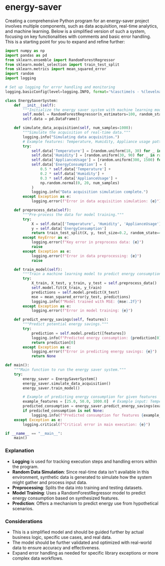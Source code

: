 # energy-saver

Creating a comprehensive Python program for an energy-saver project involves multiple components, such as data acquisition, real-time analytics, and machine learning. Below is a simplified version of such a system, focusing on key functionalities with comments and basic error handling. This is a starting point for you to expand and refine further:

```python
import numpy as np
import pandas as pd
from sklearn.ensemble import RandomForestRegressor
from sklearn.model_selection import train_test_split
from sklearn.metrics import mean_squared_error
import random
import logging

# Set up logging for error handling and monitoring
logging.basicConfig(level=logging.INFO, format='%(asctime)s - %(levelname)s - %(message)s')

class EnergySaverSystem:
    def __init__(self):
        """Initialize the energy saver system with machine learning model."""
        self.model = RandomForestRegressor(n_estimators=100, random_state=42)
        self.data = pd.DataFrame()

    def simulate_data_acquisition(self, num_samples=1000):
        """Simulate the acquisition of real-time data."""
        logging.info("Simulating data acquisition.")
        # Example features: Temperature, Humidity, Appliance usage patterns, etc.
        try:
            self.data['Temperature'] = [random.uniform(18, 30) for _ in range(num_samples)]
            self.data['Humidity'] = [random.uniform(30, 90) for _ in range(num_samples)]
            self.data['ApplianceUsage'] = [random.uniform(300, 1500) for _ in range(num_samples)]
            self.data['EnergyConsumption'] = (
                0.5 * self.data['Temperature'] +
                0.2 * self.data['Humidity'] +
                0.3 * self.data['ApplianceUsage'] +
                np.random.normal(0, 20, num_samples)
            )
            logging.info("Data acquisition simulation complete.")
        except Exception as e:
            logging.error(f"Error in data acquisition simulation: {e}")

    def preprocess_data(self):
        """Pre-process the data for model training."""
        try:
            X = self.data[['Temperature', 'Humidity', 'ApplianceUsage']]
            y = self.data['EnergyConsumption']
            return train_test_split(X, y, test_size=0.2, random_state=42)
        except KeyError as e:
            logging.error(f"Key error in preprocess data: {e}")
            raise
        except Exception as e:
            logging.error(f"Error in data preprocessing: {e}")
            raise

    def train_model(self):
        """Train a machine learning model to predict energy consumption."""
        try:
            X_train, X_test, y_train, y_test = self.preprocess_data()
            self.model.fit(X_train, y_train)
            predictions = self.model.predict(X_test)
            mse = mean_squared_error(y_test, predictions)
            logging.info(f"Model trained with MSE: {mse:.2f}")
        except Exception as e:
            logging.error(f"Error in model training: {e}")

    def predict_energy_savings(self, features):
        """Predict potential energy savings."""
        try:
            prediction = self.model.predict([features])
            logging.info(f"Predicted energy consumption: {prediction[0]:.2f}")
            return prediction[0]
        except Exception as e:
            logging.error(f"Error in predicting energy savings: {e}")
            return None

def main():
    """Main function to run the energy saver system."""
    try:
        energy_saver = EnergySaverSystem()
        energy_saver.simulate_data_acquisition()
        energy_saver.train_model()

        # Example of predicting energy consumption for given features
        example_features = [25.0, 50.0, 1000.0]  # Example input: Temperature, Humidity, ApplianceUsage
        predicted_consumption = energy_saver.predict_energy_savings(example_features)
        if predicted_consumption is not None:
            logging.info(f"Predicted consumption for features {example_features}: {predicted_consumption:.2f} kWh")
    except Exception as e:
        logging.critical(f"Critical error in main execution: {e}")

if __name__ == "__main__":
    main()
```

### Explanation
- **Logging** is used for tracking execution steps and handling errors within the program.
- **Random Data Simulation**: Since real-time data isn't available in this environment, synthetic data is generated to simulate how the system might gather and process input data.
- **Preprocessing**: Splits the data into training and testing datasets.
- **Model Training**: Uses a RandomForestRegressor model to predict energy consumption based on synthesized features.
- **Prediction**: Offers a mechanism to predict energy use from hypothetical scenarios.

### Considerations
- This is a simplified model and should be guided further by actual business logic, specific use cases, and real data.
- The model should be further validated and optimized with real-world data to ensure accuracy and effectiveness.
- Expand error handling as needed for specific library exceptions or more complex data workflows.